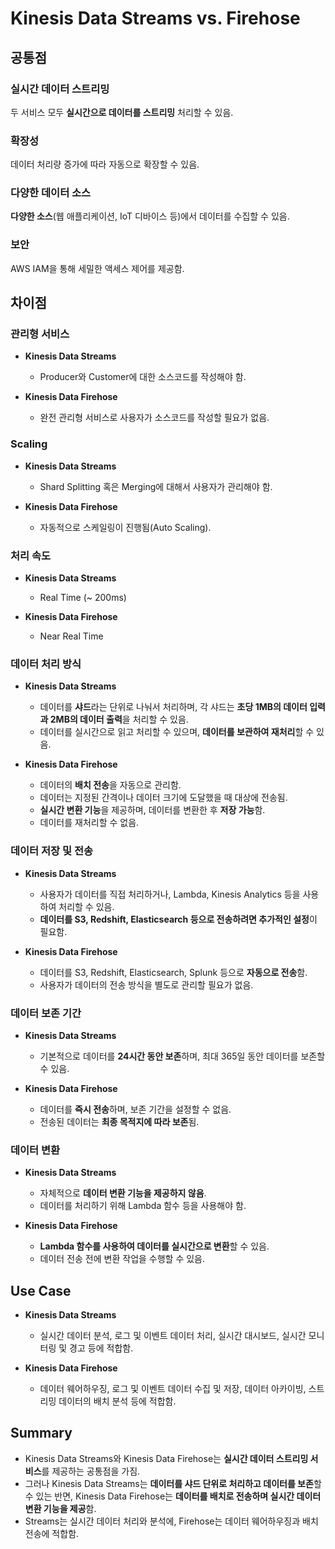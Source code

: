# Kinesis Data Streams vs. Firehose

## 공통점

### 실시간 데이터 스트리밍  
두 서비스 모두 **실시간으로 데이터를 스트리밍** 처리할 수 있음.

### 확장성  
데이터 처리량 증가에 따라 자동으로 확장할 수 있음.

### 다양한 데이터 소스  
**다양한 소스**(웹 애플리케이션, IoT 디바이스 등)에서 데이터를 수집할 수 있음.

### 보안  
AWS IAM을 통해 세밀한 액세스 제어를 제공함.

## 차이점

### 관리형 서비스

* **Kinesis Data Streams**  
    * Producer와 Customer에 대한 소스코드를 작성해야 함.

* **Kinesis Data Firehose**
    * 완전 관리형 서비스로 사용자가 소스코드를 작성할 필요가 없음.

### Scaling

* **Kinesis Data Streams**  
    * Shard Splitting 혹은 Merging에 대해서 사용자가 관리해야 함.

* **Kinesis Data Firehose**
    * 자동적으로 스케일링이 진행됨(Auto Scaling).

### 처리 속도

* **Kinesis Data Streams**  
    * Real Time (~ 200ms)

* **Kinesis Data Firehose**
    * Near Real Time

### 데이터 처리 방식

* **Kinesis Data Streams**  
    * 데이터를 **샤드**라는 단위로 나눠서 처리하며, 각 샤드는 **초당 1MB의 데이터 입력과 2MB의 데이터 출력**을 처리할 수 있음.  
    * 데이터를 실시간으로 읽고 처리할 수 있으며, **데이터를 보관하여 재처리**할 수 있음.

* **Kinesis Data Firehose**  
    * 데이터의 **배치 전송**을 자동으로 관리함.  
    * 데이터는 지정된 간격이나 데이터 크기에 도달했을 때 대상에 전송됨.  
    * **실시간 변환 기능**을 제공하며, 데이터를 변환한 후 **저장 가능**함.
    * 데이터를 재처리할 수 없음.

### 데이터 저장 및 전송

* **Kinesis Data Streams**  
    * 사용자가 데이터를 직접 처리하거나, Lambda, Kinesis Analytics 등을 사용하여 처리할 수 있음. 
    * **데이터를 S3, Redshift, Elasticsearch 등으로 전송하려면 추가적인 설정**이 필요함.

* **Kinesis Data Firehose**  
    * 데이터를 S3, Redshift, Elasticsearch, Splunk 등으로 **자동으로 전송**함.  
    * 사용자가 데이터의 전송 방식을 별도로 관리할 필요가 없음.

### 데이터 보존 기간

* **Kinesis Data Streams**  
    * 기본적으로 데이터를 **24시간 동안 보존**하며, 최대 365일 동안 데이터를 보존할 수 있음.

* **Kinesis Data Firehose**   
    * 데이터를 **즉시 전송**하며, 보존 기간을 설정할 수 없음.  
    * 전송된 데이터는 **최종 목적지에 따라 보존**됨.

### 데이터 변환

* **Kinesis Data Streams**  
    * 자체적으로 **데이터 변환 기능을 제공하지 않음**. 
    * 데이터를 처리하기 위해 Lambda 함수 등을 사용해야 함.

* **Kinesis Data Firehose**  
    * **Lambda 함수를 사용하여 데이터를 실시간으로 변환**할 수 있음.  
    * 데이터 전송 전에 변환 작업을 수행할 수 있음.

## Use Case

* **Kinesis Data Streams**  
    * 실시간 데이터 분석, 로그 및 이벤트 데이터 처리, 실시간 대시보드, 실시간 모니터링 및 경고 등에 적합함.

* **Kinesis Data Firehose**  
    * 데이터 웨어하우징, 로그 및 이벤트 데이터 수집 및 저장, 데이터 아카이빙, 스트리밍 데이터의 배치 분석 등에 적합함.

## Summary

* Kinesis Data Streams와 Kinesis Data Firehose는 **실시간 데이터 스트리밍 서비스**를 제공하는 공통점을 가짐. 
* 그러나 Kinesis Data Streams는 **데이터를 샤드 단위로 처리하고 데이터를 보존**할 수 있는 반면, Kinesis Data Firehose는 **데이터를 배치로 전송하며 실시간 데이터 변환 기능을 제공**함.  
* Streams는 실시간 데이터 처리와 분석에, Firehose는 데이터 웨어하우징과 배치 전송에 적합함.